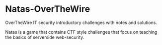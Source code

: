 # Natas-OverTheWire
OverTheWire IT security introductory challenges with notes and solutions.

Natas is a game that contains CTF style challenges that focus on teaching the basics of serverside web-security.
